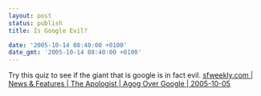 ```yaml
---
layout: post
status: publish
title: Is Google Evil?

date: '2005-10-14 08:40:00 +0100'
date_gmt: '2005-10-14 08:40:00 +0100'
---
```

Try this quiz to see if the giant that is google is in fact evil.
<a href="http://www.sfweekly.com/issues/2005-10-05/news/apologist.html" target="_blank">sfweekly.com | News & Features | The Apologist | Agog Over Google | 2005-10-05</a>
